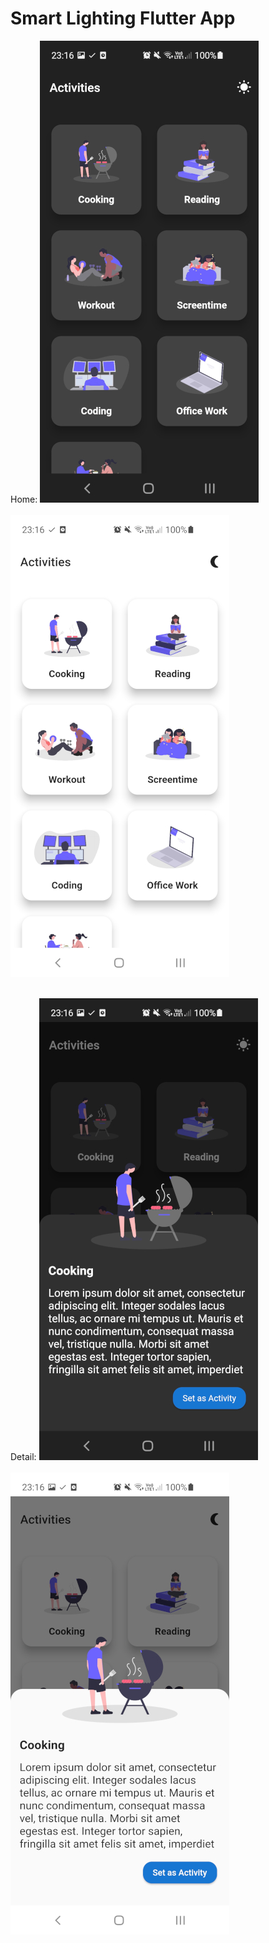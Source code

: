 # Smart Lighting Flutter App

Home:
![screnshot_app](md-assets/Screenshot_20211027-231637.jpg)
<br><br>
![screnshot_app](md-assets/Screenshot_20211027-231631.jpg)
<br><br>

Detail:
![screnshot_app](md-assets/Screenshot_20211027-231645.jpg)
<br><br>
![screnshot_app](md-assets/Screenshot_20211027-231653.jpg)
<br><br>